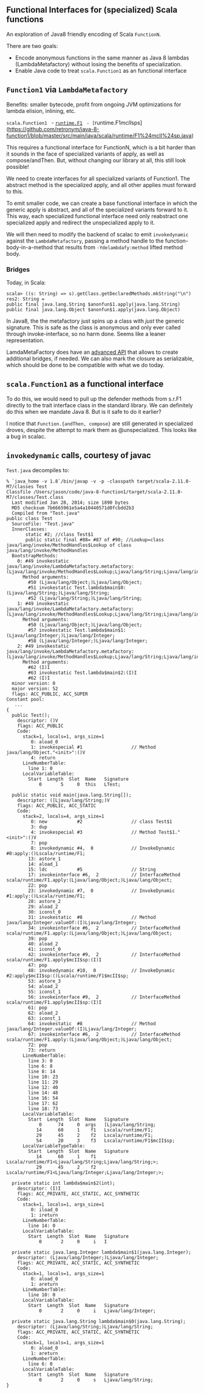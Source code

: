 ## Functional Interfaces for (specialized) Scala functions

An exploration of Java8 friendly encoding of Scala `FunctionN`.

There are two goals: 

  - Encode anonymous functions in the same manner as Java 8 lambdas
(LambdaMetafactory) without losing the benefits of specialization.
  - Enable Java code to treat `scala.Function1` as an functional interface

## `Function1` via `LambdaMetafactory`

Benefits: smaller bytecode, profit from ongoing JVM optimizations
for lambda elision, inlining, etc.

`scala.Function1`
`
 `- [`runtime.F1`](https://github.com/retronym/java-8-function1/blob/master/src/main/java/scala/runtime/F1.java)
    `
     - [`runtime.F1$mcII$sps](https://github.com/retronym/java-8-function1/blob/master/src/main/java/scala/runtime/F1%24mcII%24sp.java)
   
This requires a functional interface for FunctionN, which is a bit
harder than it sounds in the face of specialized variants of apply,
as well as compose/andThen. But, without changing our library at all,
this still look possible!

We need to create interfaces for all specialized variants of Function1.
The abstract method is the specialized apply, and all other applies must
forward to this.

To emit smaller code, we can create a base functional interface in which
the generic apply is abstract, and all of the specialized variants forward
to it. This way, each specialized functional interface need only reabstract
one specialized apply and redirect the unspecialized apply to it.

We will then need to modify the backend of scalac to emit
`invokedynamic` against the `LambdaMetafactory`, passing a method
handle to the function-body-in-a-method that results from `-Ydelambdafy:method`
lifted method body.

### Bridges

Today, in Scala:

```
scala> ((s: String) => s).getClass.getDeclaredMethods.mkString("\n")
res2: String =
public final java.lang.String $anonfun$1.apply(java.lang.String)
public final java.lang.Object $anonfun$1.apply(java.lang.Object)
```

In Java8, the the metafactory just spins up a class with *just* the generic
signature. This is safe as the class is anonymous and only ever
called through invoke-interface, so no harm done. Seems like a leaner
representation.

LamdaMetaFactory does have an [advanced API](http://download.java.net/jdk8/docs/api/java/lang/invoke/LambdaMetafactory.html#FLAG_BRIDGES)
that allows to create additional bridges, if needed. We can also mark
the closure as serializable, which should be done to be compatible
with what we do today.

## `scala.Function1` as a functional interface

To do this, we would need to pull up the defender methods from s.r.F1
directly to the trait interface class in the standard library. We can
definitely do this when we mandate Java 8. But is it safe to do it earlier?

I notice that `Function.{andThen, compose}` are still generated in
specialized droves, despite the attempt to mark them as @unspecialized.
This looks like a bug in scalac.

## `invokedynamic` calls, courtesy of javac

`Test.java` decompiles to:

```
% `java_home -v 1.8`/bin/javap -v -p -classpath target/scala-2.11.0-M7/classes Test
Classfile /Users/jason/code/java-8-function1/target/scala-2.11.0-M7/classes/Test.class
  Last modified Jan 28, 2014; size 1890 bytes
  MD5 checksum 7b6665961e5a4a10440571d0fcbdd2b3
  Compiled from "Test.java"
public class Test
  SourceFile: "Test.java"
  InnerClasses:
       static #2; //class Test$1
       public static final #88= #87 of #90; //Lookup=class java/lang/invoke/MethodHandles$Lookup of class java/lang/invoke/MethodHandles
  BootstrapMethods:
    0: #49 invokestatic java/lang/invoke/LambdaMetafactory.metafactory:(Ljava/lang/invoke/MethodHandles$Lookup;Ljava/lang/String;Ljava/lang/invoke/MethodType;Ljava/lang/invoke/MethodType;Ljava/lang/invoke/MethodHandle;Ljava/lang/invoke/MethodType;)Ljava/lang/invoke/CallSite;
      Method arguments:
        #50 (Ljava/lang/Object;)Ljava/lang/Object;
        #51 invokestatic Test.lambda$main$0:(Ljava/lang/String;)Ljava/lang/String;
        #52 (Ljava/lang/String;)Ljava/lang/String;
    1: #49 invokestatic java/lang/invoke/LambdaMetafactory.metafactory:(Ljava/lang/invoke/MethodHandles$Lookup;Ljava/lang/String;Ljava/lang/invoke/MethodType;Ljava/lang/invoke/MethodType;Ljava/lang/invoke/MethodHandle;Ljava/lang/invoke/MethodType;)Ljava/lang/invoke/CallSite;
      Method arguments:
        #50 (Ljava/lang/Object;)Ljava/lang/Object;
        #57 invokestatic Test.lambda$main$1:(Ljava/lang/Integer;)Ljava/lang/Integer;
        #58 (Ljava/lang/Integer;)Ljava/lang/Integer;
    2: #49 invokestatic java/lang/invoke/LambdaMetafactory.metafactory:(Ljava/lang/invoke/MethodHandles$Lookup;Ljava/lang/String;Ljava/lang/invoke/MethodType;Ljava/lang/invoke/MethodType;Ljava/lang/invoke/MethodHandle;Ljava/lang/invoke/MethodType;)Ljava/lang/invoke/CallSite;
      Method arguments:
        #62 (I)I
        #63 invokestatic Test.lambda$main$2:(I)I
        #62 (I)I
  minor version: 0
  major version: 52
  flags: ACC_PUBLIC, ACC_SUPER
Constant pool:
   ...
{
  public Test();
    descriptor: ()V
    flags: ACC_PUBLIC
    Code:
      stack=1, locals=1, args_size=1
         0: aload_0
         1: invokespecial #1                  // Method java/lang/Object."<init>":()V
         4: return
      LineNumberTable:
        line 1: 0
      LocalVariableTable:
        Start  Length  Slot  Name   Signature
            0       5     0  this   LTest;

  public static void main(java.lang.String[]);
    descriptor: ([Ljava/lang/String;)V
    flags: ACC_PUBLIC, ACC_STATIC
    Code:
      stack=2, locals=4, args_size=1
         0: new           #2                  // class Test$1
         3: dup
         4: invokespecial #3                  // Method Test$1."<init>":()V
         7: pop
         8: invokedynamic #4,  0              // InvokeDynamic #0:apply:()Lscala/runtime/F1;
        13: astore_1
        14: aload_1
        15: ldc           #5                  // String
        17: invokeinterface #6,  2            // InterfaceMethod scala/runtime/F1.apply:(Ljava/lang/Object;)Ljava/lang/Object;
        22: pop
        23: invokedynamic #7,  0              // InvokeDynamic #1:apply:()Lscala/runtime/F1;
        28: astore_2
        29: aload_2
        30: iconst_0
        31: invokestatic  #8                  // Method java/lang/Integer.valueOf:(I)Ljava/lang/Integer;
        34: invokeinterface #6,  2            // InterfaceMethod scala/runtime/F1.apply:(Ljava/lang/Object;)Ljava/lang/Object;
        39: pop
        40: aload_2
        41: iconst_0
        42: invokeinterface #9,  2            // InterfaceMethod scala/runtime/F1.apply$mcII$sp:(I)I
        47: pop
        48: invokedynamic #10,  0             // InvokeDynamic #2:apply$mcII$sp:()Lscala/runtime/F1$mcII$sp;
        53: astore_3
        54: aload_2
        55: iconst_1
        56: invokeinterface #9,  2            // InterfaceMethod scala/runtime/F1.apply$mcII$sp:(I)I
        61: pop
        62: aload_2
        63: iconst_1
        64: invokestatic  #8                  // Method java/lang/Integer.valueOf:(I)Ljava/lang/Integer;
        67: invokeinterface #6,  2            // InterfaceMethod scala/runtime/F1.apply:(Ljava/lang/Object;)Ljava/lang/Object;
        72: pop
        73: return
      LineNumberTable:
        line 3: 0
        line 6: 8
        line 8: 14
        line 10: 23
        line 11: 29
        line 12: 40
        line 14: 48
        line 16: 54
        line 17: 62
        line 18: 73
      LocalVariableTable:
        Start  Length  Slot  Name   Signature
            0      74     0  args   [Ljava/lang/String;
           14      60     1    f1   Lscala/runtime/F1;
           29      45     2    f2   Lscala/runtime/F1;
           54      20     3    f3   Lscala/runtime/F1$mcII$sp;
      LocalVariableTypeTable:
        Start  Length  Slot  Name   Signature
           14      60     1    f1   Lscala/runtime/F1<Ljava/lang/String;Ljava/lang/String;>;
           29      45     2    f2   Lscala/runtime/F1<Ljava/lang/Integer;Ljava/lang/Integer;>;

  private static int lambda$main$2(int);
    descriptor: (I)I
    flags: ACC_PRIVATE, ACC_STATIC, ACC_SYNTHETIC
    Code:
      stack=1, locals=1, args_size=1
         0: iload_0
         1: ireturn
      LineNumberTable:
        line 14: 0
      LocalVariableTable:
        Start  Length  Slot  Name   Signature
            0       2     0     i   I

  private static java.lang.Integer lambda$main$1(java.lang.Integer);
    descriptor: (Ljava/lang/Integer;)Ljava/lang/Integer;
    flags: ACC_PRIVATE, ACC_STATIC, ACC_SYNTHETIC
    Code:
      stack=1, locals=1, args_size=1
         0: aload_0
         1: areturn
      LineNumberTable:
        line 10: 0
      LocalVariableTable:
        Start  Length  Slot  Name   Signature
            0       2     0     i   Ljava/lang/Integer;

  private static java.lang.String lambda$main$0(java.lang.String);
    descriptor: (Ljava/lang/String;)Ljava/lang/String;
    flags: ACC_PRIVATE, ACC_STATIC, ACC_SYNTHETIC
    Code:
      stack=1, locals=1, args_size=1
         0: aload_0
         1: areturn
      LineNumberTable:
        line 6: 0
      LocalVariableTable:
        Start  Length  Slot  Name   Signature
            0       2     0     s   Ljava/lang/String;
}
```